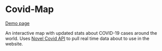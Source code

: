 # Covid-Map

[Demo page](http://www.covid-map.app)

An interactive map with updated stats about COVID-19 cases around the world. 
Uses [Novel Covid API](https://github.com/disease-sh/API) to pull real time data about to use in the website.
